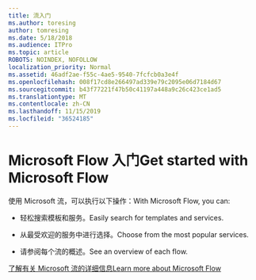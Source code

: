 ```yaml
---
title: 流入门
ms.author: toresing
author: tomresing
ms.date: 5/18/2018
ms.audience: ITPro
ms.topic: article
ROBOTS: NOINDEX, NOFOLLOW
localization_priority: Normal
ms.assetid: 46adf2ae-f55c-4ae5-9540-7fcfcb0a3e4f
ms.openlocfilehash: 008f17cd8e266497ad339e79c2095e06d7184d67
ms.sourcegitcommit: b43f77221f47b50c41197a448a9c26c423ce1ad5
ms.translationtype: MT
ms.contentlocale: zh-CN
ms.lasthandoff: 11/15/2019
ms.locfileid: "36524185"
---
```

# <a name="get-started-with-microsoft-flow"></a><span data-ttu-id="abfb1-102">Microsoft Flow 入门</span><span class="sxs-lookup"><span data-stu-id="abfb1-102">Get started with Microsoft Flow</span></span>

<span data-ttu-id="abfb1-103">使用 Microsoft 流，可以执行以下操作：</span><span class="sxs-lookup"><span data-stu-id="abfb1-103">With Microsoft Flow, you can:</span></span>
  
- <span data-ttu-id="abfb1-104">轻松搜索模板和服务。</span><span class="sxs-lookup"><span data-stu-id="abfb1-104">Easily search for templates and services.</span></span>
    
- <span data-ttu-id="abfb1-105">从最受欢迎的服务中进行选择。</span><span class="sxs-lookup"><span data-stu-id="abfb1-105">Choose from the most popular services.</span></span>
    
- <span data-ttu-id="abfb1-106">请参阅每个流的概述。</span><span class="sxs-lookup"><span data-stu-id="abfb1-106">See an overview of each flow.</span></span>
    
[<span data-ttu-id="abfb1-107">了解有关 Microsoft 流的详细信息</span><span class="sxs-lookup"><span data-stu-id="abfb1-107">Learn more about Microsoft Flow</span></span>](https://go.microsoft.com/fwlink/?linkid=874446)
  

